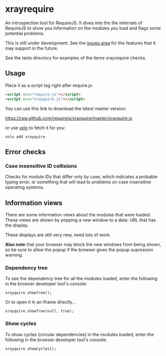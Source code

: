 # xrayrequire


An introspection tool for RequireJS. It dives into the the internals of
RequireJS to show you information on the modules you load and flags some
potential problems.

This is still under development. See the
[issues area](https://github.com/requirejs/xrayquire/issues) for the features
that it may support in the future.

See the tests directory for examples of the items xrayrequire checks.

## Usage

Place it as a script tag right after require.js:

```html
<script src="require.js"></script>
<script src="xrayquire.js"></script>
```

You can use this link to download the latest master version:

https://raw.github.com/requirejs/xrayquire/master/xrayquire.js

or use [volo](https://github.com/volojs/volo) to fetch it for you:

    volo add xrayquire

## Error checks

### Case insensitive ID collisions

Checks for module IDs that differ only by case, which indicates a probable
typing error, or something that will lead to problems on case insensitive
operating systems.

## Information views

There are some information views about the modules that were loaded. These
views are shown by popping a new window to a data: URL that has the display.

These displays are still very new, need lots of work.

**Also note** that your browser may block the new windows from being shown,
so be sure to allow the popup if the browser gives the popup supression
warning.

### Dependency tree

To see the dependency tree for all the modules loaded, enter the following in
the browser developer tool's console:

    xrayquire.showTree();
    
Or to open it in an iframe directly...

    xrayquire.showTree(null, true);
    

### Show cycles

To show cycles (circular dependencies) in the modules loaded, enter the
following in the browser developer tool's console:

    xrayquire.showCycles();
